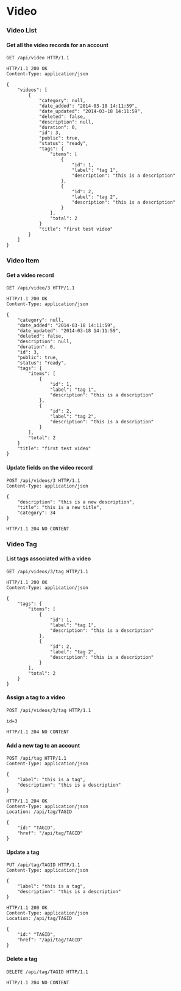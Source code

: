 Video
=====

### Video List

#### Get all the video records for an account

```http
GET /api/video HTTP/1.1
```

```http
HTTP/1.1 200 OK
Content-Type: application/json

{
    "videos": [
        {
            "category": null, 
            "date_added": "2014-03-18 14:11:59", 
            "date_updated": "2014-03-18 14:11:59", 
            "deleted": false, 
            "description": null, 
            "duration": 0, 
            "id": 3, 
            "public": true, 
            "status": "ready",
            "tags": {
                "items": [
                    {
                        "id": 1,
                        "label": "tag 1",
                        "description": "this is a description"
                    },
                    {
                        "id": 2,
                        "label": "tag 2",
                        "description": "this is a description"
                    }
                ],
                "total": 2
            }
            "title": "first test video"
        }
    ]
}
```

### Video Item

#### Get a video record

```http
GET /api/video/3 HTTP/1.1
```

```http
HTTP/1.1 200 OK
Content-Type: application/json

{
    "category": null, 
    "date_added": "2014-03-18 14:11:59", 
    "date_updated": "2014-03-18 14:11:59", 
    "deleted": false, 
    "description": null, 
    "duration": 0, 
    "id": 3, 
    "public": true, 
    "status": "ready",
    "tags": {
        "items": [
            {
                "id": 1,
                "label": "tag 1",
                "description": "this is a description"
            },
            {
                "id": 2,
                "label": "tag 2",
                "description": "this is a description"
            }
        ],
        "total": 2
    }
    "title": "first test video"
}
```
#### Update fields on the video record

```http
POST /api/videos/3 HTTP/1.1
Content-Type: application/json

{
    "description": "this is a new description",
    "title": "this is a new title",
    "category": 34
}
```

```http
HTTP/1.1 204 NO CONTENT
```

### Video Tag

#### List tags associated with a video

```http
GET /api/videos/3/tag HTTP/1.1
```

```http
HTTP/1.1 200 OK
Content-Type: application/json

{
    "tags": {
        "items": [
            {
                "id": 1,
                "label": "tag 1",
                "description": "this is a description"
            },
            {
                "id": 2,
                "label": "tag 2",
                "description": "this is a description"
            }
        ],
        "total": 2
    }
}
```

#### Assign a tag to a video

```http
POST /api/videos/3/tag HTTP/1.1

id=3
```

```http
HTTP/1.1 204 NO CONTENT
```

#### Add a new tag to an account

```http
POST /api/tag HTTP/1.1
Content-Type: application/json

{
    "label": "this is a tag",
    "description": "this is a description"
}
```

```http
HTTP/1.1 204 OK
Content-Type: application/json
Location: /api/tag/TAGID

{
    "id:" "TAGID",
    "href": "/api/tag/TAGID"
}
```

#### Update a tag

```http
PUT /api/tag/TAGID HTTP/1.1
Content-Type: application/json

{
    "label": "this is a tag",
    "description": "this is a description"
}
```

```http
HTTP/1.1 200 OK
Content-Type: application/json
Location: /api/tag/TAGID

{
    "id:" "TAGID",
    "href": "/api/tag/TAGID"
}
```

#### Delete a tag

```http
DELETE /api/tag/TAGID HTTP/1.1
```

```http
HTTP/1.1 204 NO CONTENT
```
